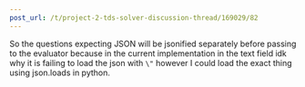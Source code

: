 ```yaml
---
post_url: /t/project-2-tds-solver-discussion-thread/169029/82
---
```

So the questions expecting JSON will be jsonified separately before passing to the evaluator because in the current implementation in the text field idk why it is failing to load the json with `\"` however I could load the exact thing using json.loads in python.